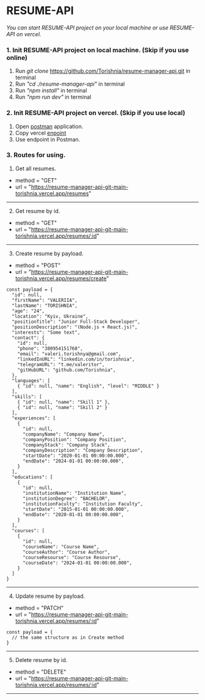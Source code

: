 # RESUME-API
*You can start RESUME-API project on your local machine or use RESUME-API on vercel.*

### 1. Init RESUME-API project on local machine. (Skip if you use online)
1. Run *git clone* https://github.com/Torishnia/resume-manager-api.git in terminal
2. Run *"cd ./resume-manager-api"* in terminal
3. Run *"npm install"* in terminal
4. Run *"npm run dev"* in terminal

### 2. Init RESUME-API project on vercel. (Skip if you use local)
1. Open [postman](https://www.postman.com/) application.
2. Copy vercel [enpoint](https://resume-manager-api-git-main-torishnia.vercel.app)
3. Use endpoint in Postman.

### 3. Routes for using.

1. Get all resumes.
  - method = "GET"
  - url = "https://resume-manager-api-git-main-torishnia.vercel.app/resumes"
---

2. Get resume by id.
  - method = "GET"
  - url = "https://resume-manager-api-git-main-torishnia.vercel.app/resumes/:id"
---

3. Create resume by payload.
  - method = "POST"
  - url = "https://resume-manager-api-git-main-torishnia.vercel.app/resumes/create"

```
const payload = {
  "id": null,
  "firstName": "VALERIIA",
  "lastName": "TORISHNIA",
  "age": "24",
  "location": "Kyiv, Ukraine",
  "positionTitle": "Junior Full-Stack Developer",
  "positionDescription": "(Node.js + React.js)",
  "interests": "Some text",
  "contact": {
    "id": null,
    "phone": "380954151768",
    "email": "valeri.torishnya@gmail.com",
    "linkedInURL": "linkedin.com/in/torishnia",
    "telegramURL": "t.me/valeritor",
    "gitHubURL": "github.com/Torishnia",
  },
  "languages": [
    { "id": null, "name": "English", "level": "MIDDLE" }
  ],
  "skills": [
    { "id": null, "name": "Skill 1" },
    { "id": null, "name": "Skill 2" }
  ],
  "experiences": [
    {
      "id": null,
      "companyName": "Company Name",
      "companyPosition": "Company Position",
      "companyStack": "Company Stack",
      "companyDescription": "Company Description",
      "startDate": "2020-01-01 00:00:00.000",
      "endDate": "2024-01-01 00:00:00.000",
    }
  ],
  "educations": [
    {
      "id": null,
      "institutionName": "Institution Name",
      "institutionDegree": "BACHELOR",
      "institutionFaculty": "Institution Faculty",
      "startDate": "2015-01-01 00:00:00.000",
      "endDate": "2020-01-01 00:00:00.000",
    }
  ],
  "courses": [
    {
      "id": null,
      "courseName": "Course Name",
      "courseAuthor": "Course Author",
      "courseResourse": "Course Resourse",
      "courseDate": "2024-01-01 00:00:00.000",
    }
  ]
}
```
---

4. Update resume by payload.
  - method = "PATCH"
  - url = "https://resume-manager-api-git-main-torishnia.vercel.app/resumes/:id"
  ```
  const payload = {
    // the same structure as in Create method
  }
  ```
  ---

5. Delete resume by id.
  - method = "DELETE"
  - url = "https://resume-manager-api-git-main-torishnia.vercel.app/resumes/:id"
  ---




